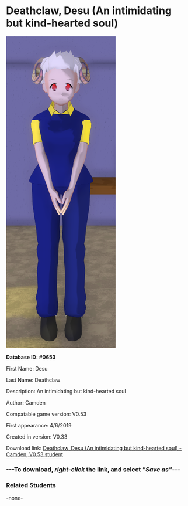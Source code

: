 # Deathclaw, Desu (An intimidating but kind-hearted soul)

<img src="../../Files/Images/Deathclaw, Desu (An intimidating but kind-hearted soul).png" title="Deathclaw, Desu (An intimidating but kind-hearted soul) - Camden, V0.53">

**Database ID: #0653**

First Name: Desu

Last Name: Deathclaw

Description: An intimidating but kind-hearted soul

Author: Camden

Compatable game version: V0.53

First appearance: 4/6/2019

Created in version: V0.33

Download link: <a href="https://raw.githubusercontent.com/Arbiter1223/Daigaku-Gurashi-Custom-Students/master/Files/Student%20Files/Deathclaw%2C%20Desu%20(An%20intimidating%20but%20kind-hearted%20soul)%20-%20Camden%2C%20V0.53.student">Deathclaw, Desu (An intimidating but kind-hearted soul) - Camden, V0.53.student</a>

### ---**To download, _right-click_ the link, and select _"Save as"_**---

### Related Students

-none-
